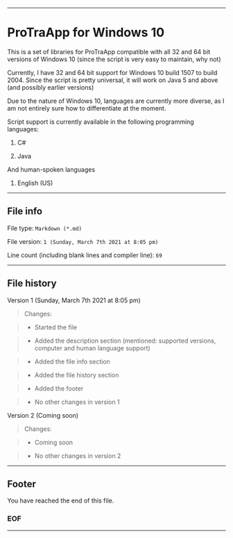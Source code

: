 
***

# ProTraApp for Windows 10

This is a set of libraries for ProTraApp compatible with all 32 and 64 bit versions of Windows 10 (since the script is very easy to maintain, why not) 

Currently, I have 32 and 64 bit support for Windows 10 build 1507 to build 2004. Since the script is pretty universal, it will work on Java 5 and above (and possibly earlier versions)

Due to the nature of Windows 10, languages are currently more diverse, as I am not entirely sure how to differentiate at the moment.

Script support is currently available in the following programming languages:

1. C#

2. Java

And human-spoken languages

1. English (US)

***

## File info

File type: `Markdown (*.md)`

File version: `1 (Sunday, March 7th 2021 at 8:05 pm)`

Line count (including blank lines and compiler line): `69`

***

## File history

Version 1 (Sunday, March 7th 2021 at 8:05 pm)

> Changes:

> * Started the file

> * Added the description section (mentioned: supported versions, computer and human language support)

> * Added the file info section

> * Added the file history section

> * Added the footer

> * No other changes in version 1

Version 2 (Coming soon)

> Changes:

> * Coming soon

> * No other changes in version 2

***

## Footer

You have reached the end of this file.

### EOF

***

